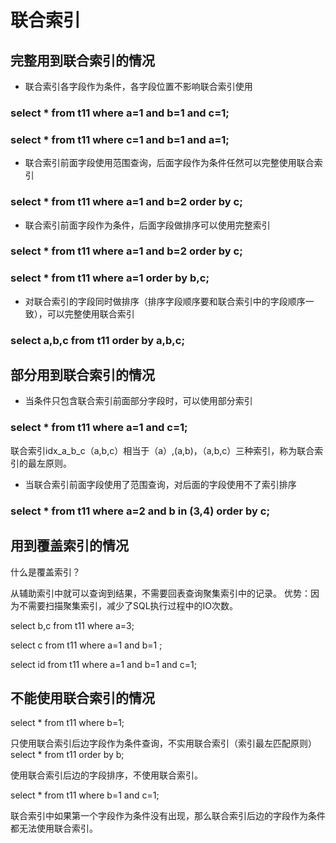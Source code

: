 # 联合索引
## 完整用到联合索引的情况
- 联合索引各字段作为条件，各字段位置不影响联合索引使用
### select * from t11 where a=1 and b=1 and c=1;
### select * from t11 where c=1 and b=1 and a=1;
- 联合索引前面字段使用范围查询，后面字段作为条件任然可以完整使用联合索引
### select * from t11 where a=1 and b=2 order by c; 
- 联合索引前面字段作为条件，后面字段做排序可以使用完整索引
### select * from t11 where a=1 and b=2 order by c;
### select * from t11 where a=1 order by b,c;
- 对联合索引的字段同时做排序（排序字段顺序要和联合索引中的字段顺序一致），可以完整使用联合索引
### select a,b,c from t11 order by a,b,c;
## 部分用到联合索引的情况
- 当条件只包含联合索引前面部分字段时，可以使用部分索引
### select * from t11 where a=1 and c=1;
联合索引idx_a_b_c（a,b,c）相当于（a）,(a,b)，（a,b,c）三种索引，称为联合索引的最左原则。
- 当联合索引前面字段使用了范围查询，对后面的字段使用不了索引排序
### select * from t11 where a=2  and b in (3,4) order by c;

## 用到覆盖索引的情况
什么是覆盖索引？

从辅助索引中就可以查询到结果，不需要回表查询聚集索引中的记录。
优势：因为不需要扫描聚集索引，减少了SQL执行过程中的IO次数。

select b,c from t11 where a=3;

select c from t11 where a=1 and b=1 ;

select id from t11 where a=1 and b=1 and c=1; 

## 不能使用联合索引的情况
select * from t11 where b=1;

只使用联合索引后边字段作为条件查询，不实用联合索引（索引最左匹配原则）
select * from t11 order by b;

使用联合索引后边的字段排序，不使用联合索引。

select * from t11 where b=1 and c=1;

联合索引中如果第一个字段作为条件没有出现，那么联合索引后边的字段作为条件都无法使用联合索引。